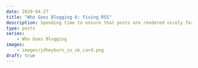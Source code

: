 ```yaml
---
date: 2020-04-27
title: "Who Goes Blogging 6: Fixing RSS"
description: Spending time to ensure that posts are rendered nicely for RSS feeds, along with other minor enhancements
type: posts
series:
    - Who Goes Blogging
images:
    - images/jdheyburn_co_uk_card.png
draft: true
---
```




